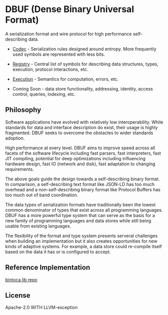 # DBUF (Dense Binary Universal Format)

A serialization format and wire protocol for high performance self-describing data.

- [Codec](codec.md) - Serialization rules designed around entropy. More frequently used symbols are represented with less bits.

- [Registry](./registry/README.md) - Central list of symbols for describing data structures, types, execution, protocol interactions, etc.

- [Execution](execution.md) - Semantics for computation, errors, etc.

- Coming Soon - data store functionality, addressing, identity, access control, queries, indexing, etc.

## Philosophy

Software applications have evolved with relatively low interoperability. While standards for data and interface description do exist, their usage is highly fragmented. DBUF seeks to overcome the obstacles to wider standards adoption. 

High performance at every level. DBUF aims to improve speed across all facets of the software lifecycle including fast parsers, fast interpreters, fast JIT compiling, potential for deep optimizations including influencing hardware design, fast IO (network and disk), fast adaptation to changing requirements.

The above goals guide the design towards a self-describing binary format. In comparison, a self-describing text format like JSON-LD has too much overhead and a non-self-describing binary format like Protocol Buffers has too much out of band coordination.

The data types of serialization formats have traditionally been the lowest common denominator of types that exist across all programming languages. DBUF has a more powerful type system that can serve as the basis for a new family of programming languages and data stores while still being usable from existing languages.

The flexibility of the format and type system presents serveral challenges when building an implementation but it also creates opportunities for new kinds of adaptive systems. For example, a data store could re-compile itself based on the data it has or is configured to accept.

## Reference Implementation

[bintoca lib repo](https://github.com/bintoca/lib)

## License
Apache-2.0 WITH LLVM-exception